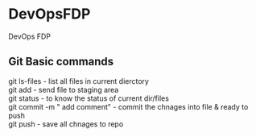 # DevOpsFDP
DevOps FDP

Git Basic commands 
----------------

git ls-files - list all files in current dierctory  <br>
git add <list of file name > - send file to staging area <br>
git status - to know the status of current dir/files <br>
git commit -m " add comment" - commit the chnages into file & ready to push <br>
git push - save all chnages to repo <br>

